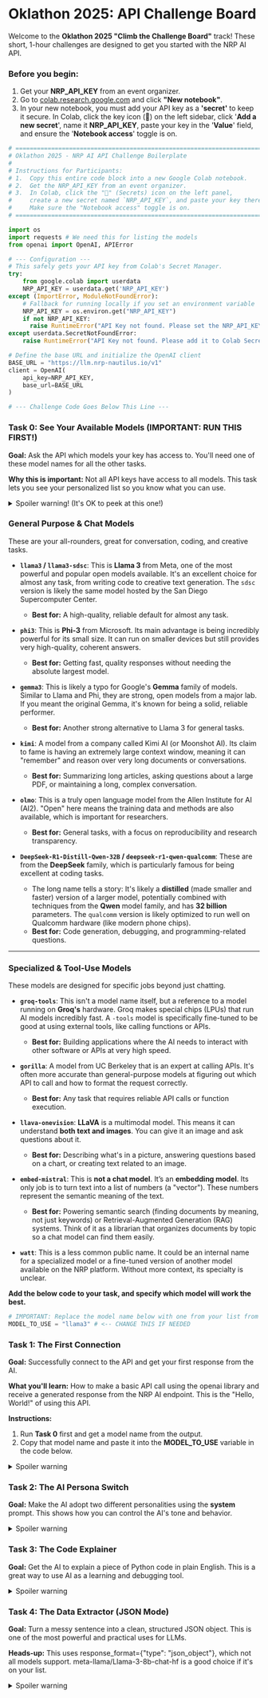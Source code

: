 # **Oklathon 2025: API Challenge Board**

Welcome to the **Oklathon 2025 "Climb the Challenge Board"** track\! These short, 1-hour challenges are designed to get you started with the NRP AI API.

### **Before you begin:**

1. Get your **NRP\_API\_KEY** from an event organizer.  
2. Go to [colab.research.google.com](https://colab.research.google.com "null") and click **"New notebook"**.
3. In your new notebook, you must add your API key as a **'secret'** to keep it secure. In Colab, click the key icon (**🔑**) on the left sidebar, click '**Add a new secret**', name it **NRP\_API\_KEY**, paste your key in the '**Value**' field, and ensure the '**Notebook access**' toggle is on.

```python
# ==============================================================================
# Oklathon 2025 - NRP AI API Challenge Boilerplate
#
# Instructions for Participants:
# 1.  Copy this entire code block into a new Google Colab notebook.
# 2.  Get the NRP_API_KEY from an event organizer.
# 3.  In Colab, click the "🔑" (Secrets) icon on the left panel,
#     create a new secret named `NRP_API_KEY`, and paste your key there.
#     Make sure the "Notebook access" toggle is on.
# ==============================================================================

import os
import requests # We need this for listing the models
from openai import OpenAI, APIError

# --- Configuration ---
# This safely gets your API key from Colab's Secret Manager.
try:
    from google.colab import userdata
    NRP_API_KEY = userdata.get('NRP_API_KEY')
except (ImportError, ModuleNotFoundError):
    # Fallback for running locally if you set an environment variable
    NRP_API_KEY = os.environ.get("NRP_API_KEY")
    if not NRP_API_KEY:
      raise RuntimeError("API Key not found. Please set the NRP_API_KEY environment variable or run in Google Colab with secrets.")
except userdata.SecretNotFoundError:
    raise RuntimeError("API Key not found. Please add it to Colab Secrets as 'NRP_API_KEY'.")

# Define the base URL and initialize the OpenAI client
BASE_URL = "https://llm.nrp-nautilus.io/v1"
client = OpenAI(
    api_key=NRP_API_KEY,
    base_url=BASE_URL
)

# --- Challenge Code Goes Below This Line ---

```

### **Task 0: See Your Available Models (IMPORTANT: RUN THIS FIRST\!)**

**Goal:** Ask the API which models your key has access to. You'll need one of these model names for all the other tasks.

**Why this is important:** Not all API keys have access to all models. This task lets you see your personalized list so you know what you can use.

 <details>
     <summary>Spoiler warning! (It's OK to peek at this one!)</summary>

[▶️ **Run this task in Google Colab**](https://colab.research.google.com/):


```python
# ==============================================================================
# Task 0: See Your Available Models (IMPORTANT: RUN THIS FIRST!)
# Goal: Ask the API which models your key has access to.
# ==============================================================================
print("--- Task 0: See Your Available Models ---")
try:
    # The 'openai' library has a method for this, let's use it!
    models_list = client.models.list()
    print("Your API key has access to the following models:")
    for model in models_list.data:
        print(f"- {model.id}")
except APIError as e:
    print(f"An API error occurred while trying to list models: {e}")
except Exception as e:
    print(f"An unexpected error occurred: {e}")
```

</details>

### **General Purpose & Chat Models**

These are your all-rounders, great for conversation, coding, and creative tasks.

* **`llama3` / `llama3-sdsc`**: This is **Llama 3** from Meta, one of the most powerful and popular open models available. It's an excellent choice for almost any task, from writing code to creative text generation. The `sdsc` version is likely the same model hosted by the San Diego Supercomputer Center.
    * **Best for:** A high-quality, reliable default for almost any task.

* **`phi3`**: This is **Phi-3** from Microsoft. Its main advantage is being incredibly powerful for its small size. It can run on smaller devices but still provides very high-quality, coherent answers.
    * **Best for:** Getting fast, quality responses without needing the absolute largest model.

* **`gemma3`**: This is likely a typo for Google's **Gemma** family of models. Similar to Llama and Phi, they are strong, open models from a major lab. If you meant the original Gemma, it's known for being a solid, reliable performer.
    * **Best for:** Another strong alternative to Llama 3 for general tasks.

* **`kimi`**: A model from a company called Kimi AI (or Moonshot AI). Its claim to fame is having an extremely large context window, meaning it can "remember" and reason over very long documents or conversations.
    * **Best for:** Summarizing long articles, asking questions about a large PDF, or maintaining a long, complex conversation.

* **`olmo`**: This is a truly open language model from the Allen Institute for AI (AI2). "Open" here means the training data and methods are also available, which is important for researchers.
    * **Best for:** General tasks, with a focus on reproducibility and research transparency.

* **`DeepSeek-R1-Distill-Qwen-32B` / `deepseek-r1-qwen-qualcomm`**: These are from the **DeepSeek** family, which is particularly famous for being excellent at coding tasks.
    * The long name tells a story: It's likely a **distilled** (made smaller and faster) version of a larger model, potentially combined with techniques from the **Qwen** model family, and has **32 billion** parameters. The `qualcomm` version is likely optimized to run well on Qualcomm hardware (like modern phone chips).
    * **Best for:** Code generation, debugging, and programming-related questions.

---

### **Specialized & Tool-Use Models**

These models are designed for specific jobs beyond just chatting.

* **`groq-tools`**: This isn't a model name itself, but a reference to a model running on **Groq's** hardware. Groq makes special chips (LPUs) that run AI models incredibly fast. A `-tools` model is specifically fine-tuned to be good at using external tools, like calling functions or APIs.
    * **Best for:** Building applications where the AI needs to interact with other software or APIs at very high speed.

* **`gorilla`**: A model from UC Berkeley that is an expert at calling APIs. It's often more accurate than general-purpose models at figuring out which API to call and how to format the request correctly.
    * **Best for:** Any task that requires reliable API calls or function execution.

* **`llava-onevision`**: **LLaVA** is a multimodal model. This means it can understand **both text and images**. You can give it an image and ask questions about it.
    * **Best for:** Describing what's in a picture, answering questions based on a chart, or creating text related to an image.

* **`embed-mistral`**: This is **not a chat model**. It’s an **embedding model**. Its only job is to turn text into a list of numbers (a "vector"). These numbers represent the semantic meaning of the text.
    * **Best for:** Powering semantic search (finding documents by meaning, not just keywords) or Retrieval-Augmented Generation (RAG) systems. Think of it as a librarian that organizes documents by topic so a chat model can find them easily.

* **`watt`**: This is a less common public name. It could be an internal name for a specialized model or a fine-tuned version of another model available on the NRP platform. Without more context, its specialty is unclear.


**Add  the below code to your task, and specify which model will work the best.**

```python
# IMPORTANT: Replace the model name below with one from your list from Task 0 that best suits your purpose!
MODEL_TO_USE = "llama3" # <-- CHANGE THIS IF NEEDED
```


### **Task 1: The First Connection**

**Goal:** Successfully connect to the API and get your first response from the AI.

**What you'll learn:** How to make a basic API call using the openai library and receive a generated response from the NRP AI endpoint. This is the "Hello, World\!" of using this API.

**Instructions:**

1. Run **Task 0** first and get a model name from the output.  
2. Copy that model name and paste it into the **MODEL\_TO\_USE** variable in the code below.

 <details>
     <summary>Spoiler warning</summary>

[▶️ **Run this task in Google Colab**](https://colab.research.google.com/):

```python
# ==============================================================================
# Task 1: The First Connection
# Goal: Successfully connect to the API and get your first response.
# ==============================================================================
print("\n--- Task 1: The First Connection ---")

print(f"Attempting to use model: {MODEL_TO_USE}")
try:
    completion = client.chat.completions.create(
        model=MODEL_TO_USE,
        messages=[
            {"role": "system", "content": "You are a helpful assistant."},
            {"role": "user", "content": "Tell me a fun fact about the history of Oklahoma City."}
        ]
    )
    print(completion.choices[0].message.content)
except APIError as e:
    print(f"An API error occurred: {e}")
```

</details>

### **Task 2: The AI Persona Switch**

**Goal:** Make the AI adopt two different personalities using the **system** prompt. This shows how you can control the AI's tone and behavior.

 <details>
     <summary>Spoiler warning</summary>

[▶️ **Run this task in Google Colab**](https://colab.research.google.com/):
```python
# ==============================================================================
# Task 2: The AI Persona Switch
# Goal: Make the AI adopt two different personalities using the "system" prompt.
# ==============================================================================
print("\n--- Task 2: The AI Persona Switch ---")
try:
    # Pirate Persona
    pirate_completion = client.chat.completions.create(
        model=MODEL_TO_USE,
        messages=[
            {"role": "system", "content": "You are a sarcastic, world-weary pirate. You answer all questions as such."},
            {"role": "user", "content": "What should I bring to a hackathon?"}
        ]
    )
    print("PIRATE SAYS:")
    print(pirate_completion.choices[0].message.content)

    # Robot Persona
    robot_completion = client.chat.completions.create(
        model=MODEL_TO_USE,
        messages=[
            {"role": "system", "content": "You are BEEP-BOOP, a cheerful robot assistant. You are enthusiastic and helpful."},
            {"role": "user", "content": "What should I bring to a hackathon?"}
        ]
    )
    print("\nROBOT SAYS:")
    print(robot_completion.choices[0].message.content)
except APIError as e:
    print(f"An API error occurred: {e}")
```
</details>

### **Task 3: The Code Explainer**

**Goal:** Get the AI to explain a piece of Python code in plain English. This is a great way to use AI as a learning and debugging tool.

 <details>
     <summary>Spoiler warning</summary>

[▶️ **Run this task in Google Colab**](https://colab.research.google.com/):
```python
# ==============================================================================
# Task 3: The Code Explainer
# Goal: Get the AI to explain a piece of Python code in plain English.
# ==============================================================================
print("\n--- Task 4: The Code Explainer ---")
try:
    code_snippet = "short_names = [name for name in names if len(name) < 5]"
    code_explanation = client.chat.completions.create(
        model=MODEL_TO_USE,
        messages=[
            {"role": "system", "content": "You are an expert Python programmer who excels at explaining complex code to beginners in simple terms."},
            {"role": "user", "content": f"Please explain what this line of Python code does: ```{code_snippet}```"}
        ]
    )
    print(code_explanation.choices[0].message.content)
except APIError as e:
    print(f"An API error occurred: {e}")
```
</details>

### **Task 4: The Data Extractor (JSON Mode)**

**Goal:** Turn a messy sentence into a clean, structured JSON object. This is one of the most powerful and practical uses for LLMs.

**Heads-up:** This uses response\_format={"type": "json\_object"}, which not all models support. meta-llama/Llama-3-8b-chat-hf is a good choice if it's on your list.
  
 <details>
     <summary>Spoiler warning</summary>
  
[▶️ **Run this task in Google Colab**](https://colab.research.google.com/):
```python
# ==============================================================================
# Task 5: The Data Extractor (JSON Mode)
# Goal: Turn a messy sentence into a clean, structured JSON object.
# ==============================================================================
print("\n--- Task 5: The Data Extractor (JSON Mode) ---")
try:
    # Note: For JSON mode to work reliably, you must instruct the model in the prompt!
    # Not all models on the server may support JSON mode. Llama 3 is a good choice.
    json_extraction = client.chat.completions.create(
        model=MODEL_TO_USE,
        response_format={"type": "json_object"}, # This powerful feature asks the AI to only output valid JSON
        messages=[
            {"role": "system", "content": "You are a data processing robot. Extract information from the user's text and respond only with a valid JSON object."},
            {"role": "user", "content": "The project showcase for Oklathon starts Sunday, July 20th at 9:00 AM. It's located at StarSpace46."}
        ]
    )
    print("Extracted JSON data:")
    print(json_extraction.choices[0].message.content)
except APIError as e:
    print(f"An API error occurred: {e}")
except Exception as e:  
```
</details>
